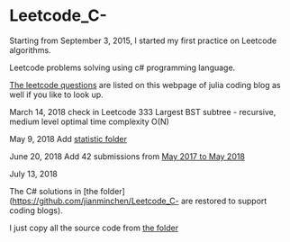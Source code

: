 # Leetcode_C-

Starting from September 3, 2015, I started my first practice on Leetcode algorithms. 

Leetcode problems solving using c# programming language. 

[The leetcode questions](http://juliachencoding.blogspot.ca/2015/08/leetcode-questions-and-web-link.html) are listed on this webpage of julia coding blog as well if you like to look up.
 
 
 March 14, 2018
 check in Leetcode 333 Largest BST subtree - recursive, medium level
 optimal time complexity O(N)
 
May 9, 2018
Add [statistic folder](https://github.com/jianminchen/Leetcode_C-/tree/master/Practice%20statistics)

June 20, 2018
Add 42 submissions from [May 2017 to May 2018](https://github.com/jianminchen/Leetcode_C-/tree/master/2017%20May%20-%202018%20May%2042%20Algorithms%20Submission)

July 13, 2018

The C# solutions in [the folder](https://github.com/jianminchen/Leetcode_C- are restored to support coding blogs). 

I just copy all the source code from [the folder](https://github.com/jianminchen/Leetcode_C-/tree/master/2015%20January%20-%202017%20May)



